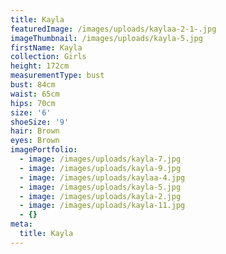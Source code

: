```yaml
---
title: Kayla
featuredImage: /images/uploads/kaylaa-2-1-.jpg
imageThumbnail: /images/uploads/kayla-5.jpg
firstName: Kayla
collection: Girls
height: 172cm
measurementType: bust
bust: 84cm
waist: 65cm
hips: 70cm
size: '6'
shoeSize: '9'
hair: Brown
eyes: Brown
imagePortfolio:
  - image: /images/uploads/kayla-7.jpg
  - image: /images/uploads/kayla-9.jpg
  - image: /images/uploads/kaylaa-4.jpg
  - image: /images/uploads/kayla-5.jpg
  - image: /images/uploads/kayla-2.jpg
  - image: /images/uploads/kayla-11.jpg
  - {}
meta:
  title: Kayla
---
```


